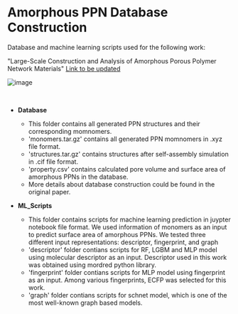 # Amorphous PPN Database Construction
Database and machine learning scripts used for the following work:

"Large-Scale Construction and Analysis of Amorphous Porous Polymer Network Materials" [Link to be updated]()  

![image](https://github.com/parkjunkil/PPN_Database/assets/88761984/0584bce0-6e0b-4eaa-a4c1-c30c896edf96)


<br/>

* **Database**

  * This folder contains all generated PPN structures and their corresponding momnomers. 
  * 'monomers.tar.gz' contains all generated PPN momnomers in .xyz file format. 
  * 'structures.tar.gz' contains structures after self-assembly simulation in .cif file format.
  * 'property.csv' contains calculated pore volume and surface area of amorphous PPNs in the database.
  * More details about database construction could be found in the original paper.
    
* **ML_Scripts**

  * This folder contains scripts for machine learning prediction in juypter notebook file format. We used information of monomers as an input to predict surface area of amorphous PPNs. We tested three different input representations: descriptor, fingerprint, and graph
  * 'descriptor' folder contians scripts for RF, LGBM and MLP model using molecular descriptor as an input. Descriptor used in this work was obtained using mordred python library.
  * 'fingerprint' folder contians scripts for MLP model using fingerprint as an input. Among various fingerprints, ECFP was selected for this work.
  * 'graph' folder contians scripts for schnet model, which is one of the most well-known graph based models.
